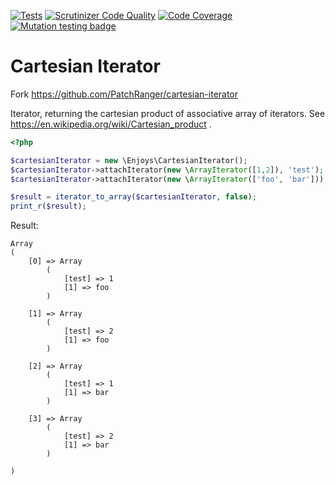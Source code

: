 [![Tests](https://github.com/Enjoyzz/cartesian-iterator/actions/workflows/test.yml/badge.svg)](https://github.com/Enjoyzz/cartesian-iterator/actions/workflows/test.yml)
[![Scrutinizer Code Quality](https://scrutinizer-ci.com/g/Enjoyzz/cartesian-iterator/badges/quality-score.png?b=master)](https://scrutinizer-ci.com/g/Enjoyzz/cartesian-iterator/?branch=master)
[![Code Coverage](https://scrutinizer-ci.com/g/Enjoyzz/cartesian-iterator/badges/coverage.png?b=master)](https://scrutinizer-ci.com/g/Enjoyzz/cartesian-iterator/?branch=master)
[![Mutation testing badge](https://img.shields.io/endpoint?style=flat&url=https%3A%2F%2Fbadge-api.stryker-mutator.io%2Fgithub.com%2FEnjoyzz%2Fcartesian-iterator%2Fmaster)](https://dashboard.stryker-mutator.io/reports/github.com/Enjoyzz/cartesian-iterator/master)

# Cartesian Iterator

Fork https://github.com/PatchRanger/cartesian-iterator

Iterator, returning the cartesian product of associative array of iterators. See https://en.wikipedia.org/wiki/Cartesian_product .

```php
<?php

$cartesianIterator = new \Enjoys\CartesianIterator();
$cartesianIterator->attachIterator(new \ArrayIterator([1,2]), 'test');
$cartesianIterator->attachIterator(new \ArrayIterator(['foo', 'bar']));

$result = iterator_to_array($cartesianIterator, false);
print_r($result);
```
Result:
```
Array
(
    [0] => Array
        (
            [test] => 1
            [1] => foo
        )

    [1] => Array
        (
            [test] => 2
            [1] => foo
        )

    [2] => Array
        (
            [test] => 1
            [1] => bar
        )

    [3] => Array
        (
            [test] => 2
            [1] => bar
        )

)
```

